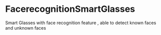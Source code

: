 # FacerecognitionSmartGlasses
Smart Glasses with face recognition feature , able to detect known faces and unknown faces 
